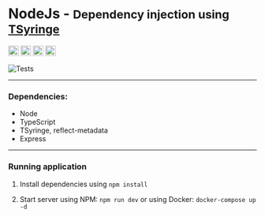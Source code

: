 <h1>NodeJs - <small>Dependency injection using <a href="https://github.com/microsoft/tsyringe">TSyringe</a></small></h1>

<a href="https://www.docker.com/" title="docker"><img src="https://github.com/get-icon/geticon/raw/master/icons/docker-icon.svg" alt="docker" width="21px" height="21px"></a> 
<a href="https://nodejs.org/" title="Node.js"><img src="https://github.com/get-icon/geticon/raw/master/icons/nodejs-icon.svg" alt="Node.js" width="21px" height="21px"></a> 
<a href="https://www.typescriptlang.org/" title="Typescript"><img src="https://github.com/get-icon/geticon/raw/master/icons/typescript-icon.svg" alt="Typescript" width="21px" height="21px"></a>
<a href="https://www.npmjs.com/" title="npm"><img src="https://github.com/get-icon/geticon/raw/master/icons/npm.svg" alt="npm" width="21px" height="21px"></a>

![Tests](https://github.com/LuanMaik/nodejs-dependency-injection-tsyringe/actions/workflows/node.js.yml/badge.svg)

___
### Dependencies:
- Node
- TypeScript
- TSyringe, reflect-metadata 
- Express
___

### Running application

1. Install dependencies using `npm install`

2. Start server using NPM: `npm run dev` or using Docker: `docker-compose up -d`
